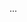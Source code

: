 <!doctype html>
<html lang="pt-br">
<head>
<title>JAVASCRIPT</title>
<meta charset="utf-8">
<script>
	
</script>
</head>
<body>
<p>...</p>
</body>
</html>
